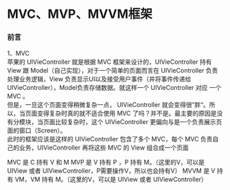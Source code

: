 # MVC、MVP、MVVM框架

### 前言

1、MVC   
苹果的 UIVieController 就是根据 MVC 框架来设计的，UIVieController 持有 View 跟 Model（自己实现），对于一个简单的页面而言在 UIVieController 负责处理业务逻辑，View 负责显示UI以及接受用户事件（并将事件传递给 UIVieController），Model负责存储数据。就这样一个 UIVieController 对应 一个 MVC 。   
但是，一旦这个页面变得稍微复杂一点， UIVieController 就会变得很”胖“。所以，当页面变得复杂时真的就不适合使用 MVC 了吗？并不是。最主要的原因是没有分模块，当页面比较复杂时，这个 UIVieController 更偏向与是一个负责展示页面的窗口（Screen）。   
此时的框架应该是这样的 UIVieController 包含了多个 MVC，每个 MVC 负责自己的业务，UIVieController 再将这些 MVC 的 View 组合成一个页面

MVC 是 C 持有 V 和 M
MVP 是 V 持有 P ，P 持有 M。（这里的V，可以是 UIView 或者 UIViewController，P需要操作V，所以也会持有V）
MVVM 是 V 持有 VM，VM 持有 M。（这里的V，可以是 UIView 或者 UIViewController）











